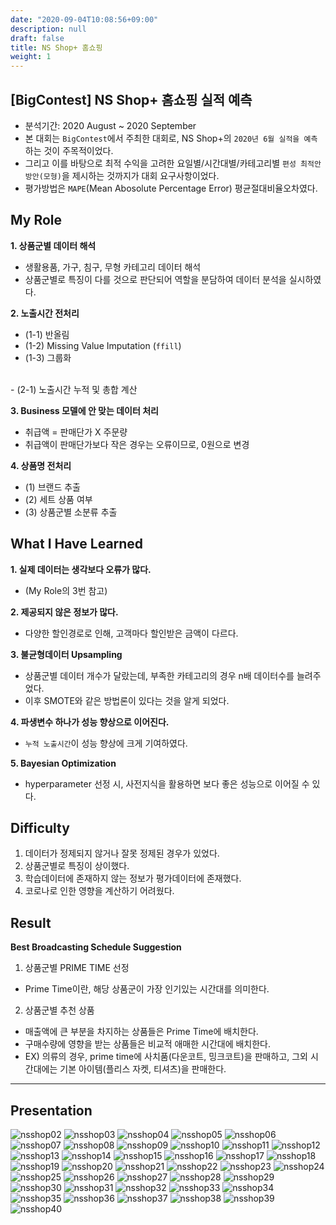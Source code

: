 ```yaml
---
date: "2020-09-04T10:08:56+09:00"
description: null
draft: false
title: NS Shop+ 홈쇼핑
weight: 1
---
```


## [BigContest] NS Shop+ 홈쇼핑 실적 예측
- 분석기간: 2020 August ~ 2020 September
- 본 대회는 `BigContest`에서 주최한 대회로, NS Shop+의 `2020년 6월 실적을 예측`하는 것이 주목적이었다.
- 그리고 이를 바탕으로 최적 수익을 고려한 요일별/시간대별/카테고리별 `편성 최적안 방안(모형)`을 제시하는 것까지가 대회 요구사항이었다.
- 평가방법은 `MAPE`(Mean Abosolute Percentage Error) 평균절대비율오차였다.


## My Role
**1. 상품군별 데이터 해석**
  - 생활용품, 가구, 침구, 무형 카테고리 데이터 해석
  - 상품군별로 특징이 다를 것으로 판단되어 역할을 분담하여 데이터 분석을 실시하였다.

**2. 노출시간 전처리**
  - (1-1) 반올림
  - (1-2) Missing Value Imputation (`ffill`)
  - (1-3) 그룹화
<br>
  - (2-1) 노출시간 누적 및 총합 계산

**3. Business 모델에 안 맞는 데이터 처리**
  - 취급액 = 판매단가 X 주문량
  - 취급액이 판매단가보다 작은 경우는 오류이므로, 0원으로 변경

**4. 상품명 전처리**
  - (1) 브랜드 추출
  - (2) 세트 상품 여부
  - (3) 상품군별 소분류 추출

## What I Have Learned
**1. 실제 데이터는 생각보다 오류가 많다.**
  - (My Role의 3번 참고)
  
**2. 제공되지 않은 정보가 많다.**
  - 다양한 할인경로로 인해, 고객마다 할인받은 금액이 다르다.

**3. 불균형데이터 Upsampling**
  - 상품군별 데이터 개수가 달랐는데, 부족한 카테고리의 경우 n배 데이터수를 늘려주었다.
  - 이후 SMOTE와 같은 방법론이 있다는 것을 알게 되었다.

**4. 파생변수 하나가 성능 향상으로 이어진다.**
  - `누적 노출시간`이 성능 향상에 크게 기여하였다.

**5. Bayesian Optimization**
  - hyperparameter 선정 시, 사전지식을 활용하면 보다 좋은 성능으로 이어질 수 있다.

  
## Difficulty
1. 데이터가 정제되지 않거나 잘못 정제된 경우가 있었다.
2. 상품군별로 특징이 상이했다.
3. 학습데이터에 존재하지 않는 정보가 평가데이터에 존재했다.
4. 코로나로 인한 영향을 계산하기 어려웠다. 

## Result
**Best Broadcasting Schedule Suggestion**
1. 상품군별 PRIME TIME 선정
  - Prime Time이란, 해당 상품군이 가장 인기있는 시간대를 의미한다.
2. 상품군별 추천 상품
  - 매출액에 큰 부분을 차지하는 상품들은 Prime Time에 배치한다.
  - 구매수량에 영향을 받는 상품들은 비교적 애매한 시간대에 배치한다.
  - EX) 의류의 경우, prime time에 사치품(다운코트, 밍크코트)을 판매하고, 그외 시간대에는 기본 아이템(플리스 자켓, 티셔츠)을 판매한다.

---

## Presentation

![nsshop02](images/posts/project/nsshop_bigcontest/NS홈쇼핑실적예측-02.png)
![nsshop03](images/posts/project/nsshop_bigcontest/NS홈쇼핑실적예측-03.png)
![nsshop04](images/posts/project/nsshop_bigcontest/NS홈쇼핑실적예측-04.png)
![nsshop05](images/posts/project/nsshop_bigcontest/NS홈쇼핑실적예측-05.png)
![nsshop06](images/posts/project/nsshop_bigcontest/NS홈쇼핑실적예측-06.png)
![nsshop07](images/posts/project/nsshop_bigcontest/NS홈쇼핑실적예측-07.png)
![nsshop08](images/posts/project/nsshop_bigcontest/NS홈쇼핑실적예측-08.png)
![nsshop09](images/posts/project/nsshop_bigcontest/NS홈쇼핑실적예측-09.png)
![nsshop10](images/posts/project/nsshop_bigcontest/NS홈쇼핑실적예측-10.png)
![nsshop11](images/posts/project/nsshop_bigcontest/NS홈쇼핑실적예측-11.png)
![nsshop12](images/posts/project/nsshop_bigcontest/NS홈쇼핑실적예측-12.png)
![nsshop13](images/posts/project/nsshop_bigcontest/NS홈쇼핑실적예측-13.png)
![nsshop14](images/posts/project/nsshop_bigcontest/NS홈쇼핑실적예측-14.png)
![nsshop15](images/posts/project/nsshop_bigcontest/NS홈쇼핑실적예측-15.png)
![nsshop16](images/posts/project/nsshop_bigcontest/NS홈쇼핑실적예측-16.png)
![nsshop17](images/posts/project/nsshop_bigcontest/NS홈쇼핑실적예측-17.png)
![nsshop18](images/posts/project/nsshop_bigcontest/NS홈쇼핑실적예측-18.png)
![nsshop19](images/posts/project/nsshop_bigcontest/NS홈쇼핑실적예측-19.png)
![nsshop20](images/posts/project/nsshop_bigcontest/NS홈쇼핑실적예측-20.png)
![nsshop21](images/posts/project/nsshop_bigcontest/NS홈쇼핑실적예측-21.png)
![nsshop22](images/posts/project/nsshop_bigcontest/NS홈쇼핑실적예측-22.png)
![nsshop23](images/posts/project/nsshop_bigcontest/NS홈쇼핑실적예측-23.png)
![nsshop24](images/posts/project/nsshop_bigcontest/NS홈쇼핑실적예측-24.png)
![nsshop25](images/posts/project/nsshop_bigcontest/NS홈쇼핑실적예측-25.png)
![nsshop26](images/posts/project/nsshop_bigcontest/NS홈쇼핑실적예측-26.png)
![nsshop27](images/posts/project/nsshop_bigcontest/NS홈쇼핑실적예측-27.png)
![nsshop28](images/posts/project/nsshop_bigcontest/NS홈쇼핑실적예측-28.png)
![nsshop29](images/posts/project/nsshop_bigcontest/NS홈쇼핑실적예측-29.png)
![nsshop30](images/posts/project/nsshop_bigcontest/NS홈쇼핑실적예측-30.png)
![nsshop31](images/posts/project/nsshop_bigcontest/NS홈쇼핑실적예측-31.png)
![nsshop32](images/posts/project/nsshop_bigcontest/NS홈쇼핑실적예측-32.png)
![nsshop33](images/posts/project/nsshop_bigcontest/NS홈쇼핑실적예측-33.png)
![nsshop34](images/posts/project/nsshop_bigcontest/NS홈쇼핑실적예측-34.png)
![nsshop35](images/posts/project/nsshop_bigcontest/NS홈쇼핑실적예측-35.png)
![nsshop36](images/posts/project/nsshop_bigcontest/NS홈쇼핑실적예측-36.png)
![nsshop37](images/posts/project/nsshop_bigcontest/NS홈쇼핑실적예측-37.png)
![nsshop38](images/posts/project/nsshop_bigcontest/NS홈쇼핑실적예측-38.png)
![nsshop39](images/posts/project/nsshop_bigcontest/NS홈쇼핑실적예측-39.png)
![nsshop40](images/posts/project/nsshop_bigcontest/NS홈쇼핑실적예측-40.png)

<br>
<br>
